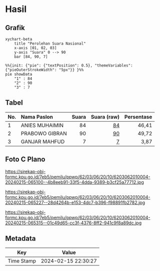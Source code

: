 # Hasil

## Grafik

```mermaid
xychart-beta
    title "Perolehan Suara Nasional"
    x-axis [01, 02, 03]
    y-axis "Suara" 0 --> 90
    bar [84, 90, 7]
```

```mermaid
%%{init: {"pie": {"textPosition": 0.5}, "themeVariables": {"pieOuterStrokeWidth": "5px"}} }%%
pie showData
    "1" : 84
    "2" : 90
    "3" : 7
```

## Tabel

| No. | Nama Paslon    | Suara | Suara (raw) | Persentase |
|:--- |:-------------- | -----:| -----------:| ----------:|
| 1   | ANIES MUHAIMIN | 84    | [84][p-1]   | 46,41      |
| 2   | PRABOWO GIBRAN | 90    | [90][p-2]   | 49,72      |
| 3   | GANJAR MAHFUD  | 7     | [7][p-3]    | 3,87       |


[p-1]: https://github.com/gigit-pemilu/pemilu-2024/blob/main/pilpres/hitung-suara/sub/62-kalimantan-tengah/sub/03-kapuas/sub/06-pulau-petak/sub/2010-mawar-mekar/sub/004-tps/sub/paslon-1.txt
[p-2]: https://github.com/gigit-pemilu/pemilu-2024/blob/main/pilpres/hitung-suara/sub/62-kalimantan-tengah/sub/03-kapuas/sub/06-pulau-petak/sub/2010-mawar-mekar/sub/004-tps/sub/paslon-2.txt
[p-3]: https://github.com/gigit-pemilu/pemilu-2024/blob/main/pilpres/hitung-suara/sub/62-kalimantan-tengah/sub/03-kapuas/sub/06-pulau-petak/sub/2010-mawar-mekar/sub/004-tps/sub/paslon-3.txt

## Foto C Plano

https://sirekap-obj-formc.kpu.go.id/7eb5/pemilu/ppwp/62/03/06/20/10/6203062010004-20240215-065100--4b8eeb91-33f5-4dda-9389-b3cf25a77712.jpg

https://sirekap-obj-formc.kpu.go.id/7eb5/pemilu/ppwp/62/03/06/20/10/6203062010004-20240215-065227--28d4264b-e153-4dc7-b396-f98891fb2782.jpg

https://sirekap-obj-formc.kpu.go.id/7eb5/pemilu/ppwp/62/03/06/20/10/6203062010004-20240215-065315--01c49d65-cc3f-4376-8ff2-941c9f8a89dc.jpg


## Metadata

| Key        | Value               |
| ---------- | ------------------- |
| Time Stamp | 2024-02-15 22:30:27 |



